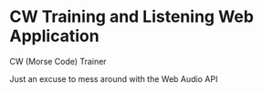 # CW Training and Listening Web Application
CW (Morse Code) Trainer

Just an excuse to mess around with the Web Audio API
